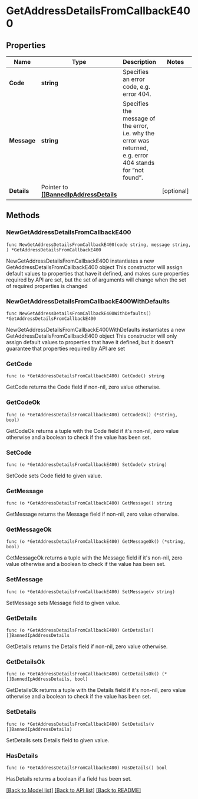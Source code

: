 # GetAddressDetailsFromCallbackE400

## Properties

Name | Type | Description | Notes
------------ | ------------- | ------------- | -------------
**Code** | **string** | Specifies an error code, e.g. error 404. | 
**Message** | **string** | Specifies the message of the error, i.e. why the error was returned, e.g. error 404 stands for “not found”. | 
**Details** | Pointer to [**[]BannedIpAddressDetails**](BannedIpAddressDetails.md) |  | [optional] 

## Methods

### NewGetAddressDetailsFromCallbackE400

`func NewGetAddressDetailsFromCallbackE400(code string, message string, ) *GetAddressDetailsFromCallbackE400`

NewGetAddressDetailsFromCallbackE400 instantiates a new GetAddressDetailsFromCallbackE400 object
This constructor will assign default values to properties that have it defined,
and makes sure properties required by API are set, but the set of arguments
will change when the set of required properties is changed

### NewGetAddressDetailsFromCallbackE400WithDefaults

`func NewGetAddressDetailsFromCallbackE400WithDefaults() *GetAddressDetailsFromCallbackE400`

NewGetAddressDetailsFromCallbackE400WithDefaults instantiates a new GetAddressDetailsFromCallbackE400 object
This constructor will only assign default values to properties that have it defined,
but it doesn't guarantee that properties required by API are set

### GetCode

`func (o *GetAddressDetailsFromCallbackE400) GetCode() string`

GetCode returns the Code field if non-nil, zero value otherwise.

### GetCodeOk

`func (o *GetAddressDetailsFromCallbackE400) GetCodeOk() (*string, bool)`

GetCodeOk returns a tuple with the Code field if it's non-nil, zero value otherwise
and a boolean to check if the value has been set.

### SetCode

`func (o *GetAddressDetailsFromCallbackE400) SetCode(v string)`

SetCode sets Code field to given value.


### GetMessage

`func (o *GetAddressDetailsFromCallbackE400) GetMessage() string`

GetMessage returns the Message field if non-nil, zero value otherwise.

### GetMessageOk

`func (o *GetAddressDetailsFromCallbackE400) GetMessageOk() (*string, bool)`

GetMessageOk returns a tuple with the Message field if it's non-nil, zero value otherwise
and a boolean to check if the value has been set.

### SetMessage

`func (o *GetAddressDetailsFromCallbackE400) SetMessage(v string)`

SetMessage sets Message field to given value.


### GetDetails

`func (o *GetAddressDetailsFromCallbackE400) GetDetails() []BannedIpAddressDetails`

GetDetails returns the Details field if non-nil, zero value otherwise.

### GetDetailsOk

`func (o *GetAddressDetailsFromCallbackE400) GetDetailsOk() (*[]BannedIpAddressDetails, bool)`

GetDetailsOk returns a tuple with the Details field if it's non-nil, zero value otherwise
and a boolean to check if the value has been set.

### SetDetails

`func (o *GetAddressDetailsFromCallbackE400) SetDetails(v []BannedIpAddressDetails)`

SetDetails sets Details field to given value.

### HasDetails

`func (o *GetAddressDetailsFromCallbackE400) HasDetails() bool`

HasDetails returns a boolean if a field has been set.


[[Back to Model list]](../README.md#documentation-for-models) [[Back to API list]](../README.md#documentation-for-api-endpoints) [[Back to README]](../README.md)


